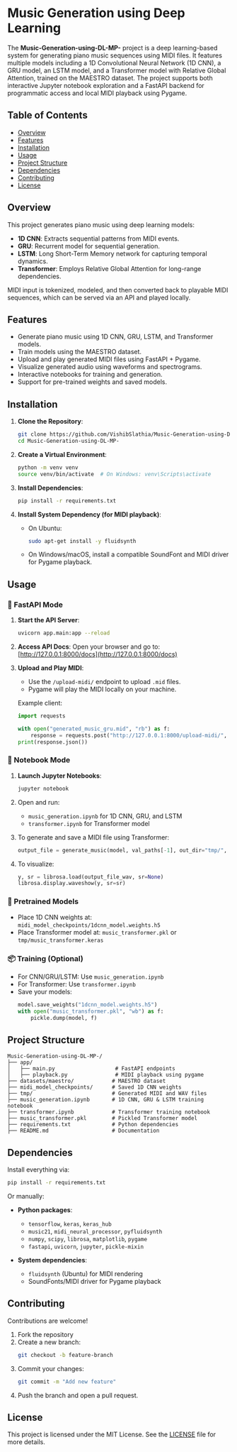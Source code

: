 # Music Generation using Deep Learning

The **Music-Generation-using-DL-MP-** project is a deep learning-based system for generating piano music sequences using MIDI files. It features multiple models including a 1D Convolutional Neural Network (1D CNN), a GRU model, an LSTM model, and a Transformer model with Relative Global Attention, trained on the MAESTRO dataset. The project supports both interactive Jupyter notebook exploration and a FastAPI backend for programmatic access and local MIDI playback using Pygame.

## Table of Contents
- [Overview](#overview)
- [Features](#features)
- [Installation](#installation)
- [Usage](#usage)
- [Project Structure](#project-structure)
- [Dependencies](#dependencies)
- [Contributing](#contributing)
- [License](#license)

## Overview

This project generates piano music using deep learning models:
- **1D CNN**: Extracts sequential patterns from MIDI events.
- **GRU**: Recurrent model for sequential generation.
- **LSTM**: Long Short-Term Memory network for capturing temporal dynamics.
- **Transformer**: Employs Relative Global Attention for long-range dependencies.

MIDI input is tokenized, modeled, and then converted back to playable MIDI sequences, which can be served via an API and played locally.

## Features

- Generate piano music using 1D CNN, GRU, LSTM, and Transformer models.
- Train models using the MAESTRO dataset.
- Upload and play generated MIDI files using FastAPI + Pygame.
- Visualize generated audio using waveforms and spectrograms.
- Interactive notebooks for training and generation.
- Support for pre-trained weights and saved models.

## Installation

1. **Clone the Repository**:
   ```bash
   git clone https://github.com/VishibSlathia/Music-Generation-using-DL-MP-.git
   cd Music-Generation-using-DL-MP-
   ```

2. **Create a Virtual Environment**:
   ```bash
   python -m venv venv
   source venv/bin/activate  # On Windows: venv\Scripts\activate
   ```

3. **Install Dependencies**:
   ```bash
   pip install -r requirements.txt
   ```

4. **Install System Dependency (for MIDI playback)**:
   - On Ubuntu:
     ```bash
     sudo apt-get install -y fluidsynth
     ```
   - On Windows/macOS, install a compatible SoundFont and MIDI driver for Pygame playback.

## Usage

### 🚀 FastAPI Mode

1. **Start the API Server**:
   ```bash
   uvicorn app.main:app --reload
   ```

2. **Access API Docs**:
   Open your browser and go to: [http://127.0.0.1:8000/docs](http://127.0.0.1:8000/docs)

3. **Upload and Play MIDI**:
   - Use the `/upload-midi/` endpoint to upload `.mid` files.
   - Pygame will play the MIDI locally on your machine.

   Example client:
   ```python
   import requests

   with open("generated_music_gru.mid", "rb") as f:
       response = requests.post("http://127.0.0.1:8000/upload-midi/", files={"file": f})
   print(response.json())
   ```

### 🧠 Notebook Mode

1. **Launch Jupyter Notebooks**:
   ```bash
   jupyter notebook
   ```

2. Open and run:
   - `music_generation.ipynb` for 1D CNN, GRU, and LSTM
   - `transformer.ipynb` for Transformer model

3. To generate and save a MIDI file using Transformer:
   ```python
   output_file = generate_music(model, val_paths[-1], out_dir="tmp/", top_k=15)
   ```

4. To visualize:
   ```python
   y, sr = librosa.load(output_file_wav, sr=None)
   librosa.display.waveshow(y, sr=sr)
   ```

### 💾 Pretrained Models

- Place 1D CNN weights at: `midi_model_checkpoints/1dcnn_model.weights.h5`
- Place Transformer model at: `music_transformer.pkl` or `tmp/music_transformer.keras`

### 📦 Training (Optional)

- For CNN/GRU/LSTM: Use `music_generation.ipynb`
- For Transformer: Use `transformer.ipynb`
- Save your models:
   ```python
   model.save_weights("1dcnn_model.weights.h5")
   with open("music_transformer.pkl", "wb") as f:
       pickle.dump(model, f)
   ```

## Project Structure

```
Music-Generation-using-DL-MP-/
├── app/
│   ├── main.py                   # FastAPI endpoints
│   ├── playback.py               # MIDI playback using pygame
├── datasets/maestro/            # MAESTRO dataset
├── midi_model_checkpoints/      # Saved 1D CNN weights
├── tmp/                         # Generated MIDI and WAV files
├── music_generation.ipynb       # 1D CNN, GRU & LSTM training notebook
├── transformer.ipynb            # Transformer training notebook
├── music_transformer.pkl        # Pickled Transformer model
├── requirements.txt             # Python dependencies
├── README.md                    # Documentation
```

## Dependencies

Install everything via:
```bash
pip install -r requirements.txt
```

Or manually:

- **Python packages**:
  - `tensorflow`, `keras`, `keras_hub`
  - `music21`, `midi_neural_processor`, `pyfluidsynth`
  - `numpy`, `scipy`, `librosa`, `matplotlib`, `pygame`
  - `fastapi`, `uvicorn`, `jupyter`, `pickle-mixin`

- **System dependencies**:
  - `fluidsynth` (Ubuntu) for MIDI rendering
  - SoundFonts/MIDI driver for Pygame playback

## Contributing

Contributions are welcome!

1. Fork the repository
2. Create a new branch:
   ```bash
   git checkout -b feature-branch
   ```
3. Commit your changes:
   ```bash
   git commit -m "Add new feature"
   ```
4. Push the branch and open a pull request.

## License

This project is licensed under the MIT License. See the [LICENSE](LICENSE) file for more details.
